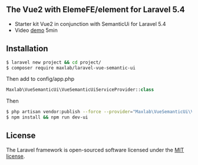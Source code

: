 ## The Vue2 with ElemeFE/element for Laravel 5.4

- Starter kit Vue2 in conjunction with SemanticUi for Laravel 5.4
- Video [demo](https://youtu.be/8YscWJrfJmg) 5min
 
## Installation

```sh
$ laravel new project && cd project/
$ composer require maxlab/laravel-vue-semantic-ui
```

Then add to config/app.php
```php
Maxlab\VueSemanticUi\VueSemanticUiServiceProvider::class
```

Then
```sh
$ php artisan vendor:publish --force --provider="Maxlab\VueSemanticUi\VueSemanticUiServiceProvider"
$ npm install && npm run dev-ui
```

## License

The Laravel framework is open-sourced software licensed under the [MIT license](http://opensource.org/licenses/MIT).
